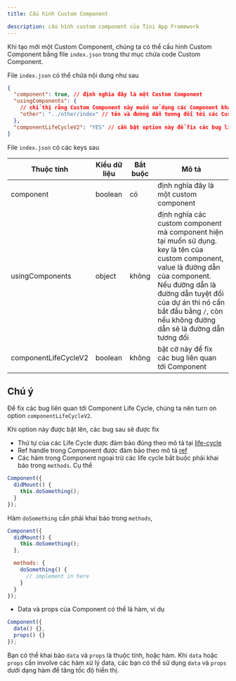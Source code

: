 ```yaml
---
title: Cấu hình Custom Component

description: cấu hình custom component của Tini App Framework
---
```


Khi tạo mới một Custom Component, chúng ta có thể cấu hình Custom Component bằng file `index.json` trong thư mục chứa code Custom Component.

File `index.json` có thể chứa nội dung như sau

```json
{
  "component": true, // định nghĩa đây là một Custom Component
  "usingComponents": {
    // chỉ thị rằng Custom Component này muốn sử dụng các Component khác
    "other": "../other/index" // tên và đường dẫn tương đối tới các Custom Component khác
  },
  "componentLifeCycleV2": "YES" // cần bật option này để fix các bug liên quan tới Component
}
```

File `index.json` có các keys sau

| Thuộc tính           | Kiểu dữ liệu | Bắt buộc | Mô tả                                                                                                                                                                                                                                                                |
| -------------------- | ------------ | -------- | -------------------------------------------------------------------------------------------------------------------------------------------------------------------------------------------------------------------------------------------------------------------- |
| component            | boolean      | có       | định nghĩa đây là một custom component                                                                                                                                                                                                                               |
| usingComponents      | object       | không    | định nghĩa các custom component mà component hiện tại muốn sử dụng. key là tên của custom component, value là đường dẫn của component. Nếu đường dẫn là đường dẫn tuyệt đối của dự án thì nó cần bắt đầu bằng `/`, còn nếu không đường dẫn sẽ là đường dẫn tương đối |
| componentLifeCycleV2 | boolean      | không    | bật cờ này để fix các bug liên quan tới Component                                                                                                                                                                                                                    |

## Chú ý

Để fix các bug liên quan tới Component Life Cycle, chúng ta nên turn on option `componentLifeCycleV2`.

Khi option này được bật lên, các bug sau sẽ được fix

- Thứ tự của các Life Cycle được đảm bảo đúng theo mô tả tại [life-cycle](/docs/framework/component/life-cycle)
- Ref handle trong Component được đảm bảo theo mô tả [ref](/docs/framework/component/ref)
- Các hàm trong Component ngoại trừ các life cycle bắt buộc phải khai báo trong `methods`.
  Cụ thể

```js
Component({
  didMount() {
    this.doSomething();
  }
});
```

Hàm `doSomething` cần phải khai báo trong `methods`,

```js
Component({
  didMount() {
    this.doSomething();
  },

  methods: {
    doSomething() {
      // implement in here
    }
  }
});
```

- Data và props của Component có thể là hàm, ví dụ

```js
Component({
  data() {},
  props() {}
});
```

Bạn có thể khai báo `data` và `props` là thuộc tính, hoặc hàm.
Khi `data` hoặc `props` cần involve các hàm xử lý data, các bạn có thể sử dụng `data` và `props` dưới dạng hàm
để tăng tốc độ hiển thị.
